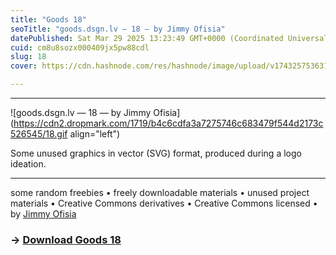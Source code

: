 ```yaml
---
title: "Goods 18"
seoTitle: "goods.dsgn.lv — 18 — by Jimmy Ofisia"
datePublished: Sat Mar 29 2025 13:23:49 GMT+0000 (Coordinated Universal Time)
cuid: cm8u8sozx000409jx5pw88cdl
slug: 18
cover: https://cdn.hashnode.com/res/hashnode/image/upload/v1743257536312/d26561c5-7e12-4dc2-b0ed-abb323b2f308.png

---
```


---

![goods.dsgn.lv — 18 — by Jimmy Ofisia](https://cdn2.dropmark.com/1719/b4c6cdfa3a7275746c683479f544d2173c526545/18.gif align="left")

Some unused graphics in vector (SVG) format, produced during a logo ideation.

---

some random freebies • freely downloadable materials • unused project materials • Creative Commons derivatives • Creative Commons licensed • by [Jimmy Ofisia](https://dsgn.lv)

### → [**Download** **Goods 18**](https://folder.dsgn.lv/b/goods18)